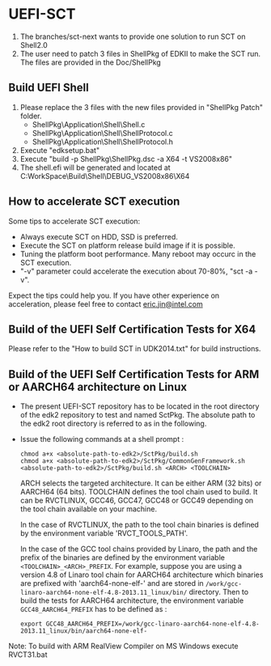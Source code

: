 UEFI-SCT
========

1. The branches/sct-next wants to provide one solution to run SCT on Shell2.0
2. The user need to patch 3 files in ShellPkg of EDKII to make the SCT run. The 
   files are provided in the Doc/ShellPkg

Build UEFI Shell
----------------

1. Please replace the 3 files with the new files provided in "ShellPkg Patch" folder.
    *   ShellPkg\Application\Shell\Shell.c  
    *   ShellPkg\Application\Shell\ShellProtocol.c  
    *   ShellPkg\Application\Shell\ShellProtocol.h
2. Execute "edksetup.bat"
3. Execute "build -p ShellPkg\ShellPkg.dsc -a X64 -t VS2008x86"
4. The shell.efi will be generated and located at C:WorkSpace\Build\Shell\DEBUG_VS2008x86\X64

How to accelerate SCT execution
-------------------------------

Some tips to accelerate SCT execution:

*   Always execute SCT on HDD, SSD is preferred.
*   Execute the SCT on platform release build image if it is possible.
*   Tuning the platform boot performance. Many reboot may occurc in the SCT execution.
*   "-v" parameter could accelerate the execution about 70-80%, "sct -a -v".

Expect the tips could help you. If you have other experience on acceleration, please feel free to contact eric.jin@intel.com

Build of the UEFI Self Certification Tests for X64
--------------------------------------------------

Please refer to the "How to build SCT in UDK2014.txt" for build instructions.

Build of the UEFI Self Certification Tests for ARM or AARCH64 architecture on Linux
-----------------------------------------------------------------------------------

*   The present UEFI-SCT repository has to be located in the root directory
    of the edk2 repository to test and named SctPkg. The absolute path to the
    edk2 root directory is referred to as <absolute-path-to-edk2> in the following.

*   Issue the following commands at a shell prompt :

        chmod a+x <absolute-path-to-edk2>/SctPkg/build.sh
        chmod a+x <absolute-path-to-edk2>/SctPkg/CommonGenFramework.sh
        <absolute-path-to-edk2>/SctPkg/build.sh <ARCH> <TOOLCHAIN>

    ARCH selects the targeted architecture. It can be either ARM (32 bits) or AARCH64 (64 bits).
    TOOLCHAIN defines the tool chain used to build. It can be RVCTLINUX, GCC46, GCC47, GCC48 or GCC49
    depending on the tool chain available on your machine.

    In the case of RVCTLINUX, the path to the tool chain binaries is defined by the environment
    variable 'RVCT_TOOLS_PATH'.

    In the case of the GCC tool chains provided by Linaro, the path and the prefix of the binaries
    are defined by the environment variable `<TOOLCHAIN>_<ARCH>_PREFIX`. For example, suppose you
    are using a version 4.8 of Linaro tool chain for AARCH64 architecture which binaries are prefixed
    with 'aarch64-none-elf-' and are stored in `/work/gcc-linaro-aarch64-none-elf-4.8-2013.11_linux/bin/`
    directory. Then to build the tests for AARCH64 architecture, the environment variable
    `GCC48_AARCH64_PREFIX` has to be defined as :

    `export GCC48_AARCH64_PREFIX=/work/gcc-linaro-aarch64-none-elf-4.8-2013.11_linux/bin/aarch64-none-elf-`


Note: To build with ARM RealView Compiler on MS Windows execute RVCT31.bat
